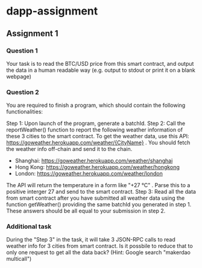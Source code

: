# dapp-assignment

## Assignment 1

### Question 1

Your task is to read the BTC/USD price from this smart contract, and output the data
in a human readable way (e.g. output to stdout or print it on a blank webpage)

### Question 2

You are required to finish a program, which should contain the following
functionalities:

Step 1: Upon launch of the program, generate a batchId.
Step 2: Call the reportWeather() function to report the following weather
information of these 3 cities to the smart contract. To get the weather data,
use this API: https://goweather.herokuapp.com/weather/{CityName} . You should
fetch the weather info off-chain and send it to the chain.

-   Shanghai: https://goweather.herokuapp.com/weather/shanghai
-   Hong Kong: https://goweather.herokuapp.com/weather/hongkong
-   London: https://goweather.herokuapp.com/weather/london

The API will return the temperature in a form like "+27 °C" . Parse this to a
positive interger 27 and send to the smart contract.
Step 3: Read all the data from smart contract after you have submitted all
weather data using the function getWeather() providing the same batchId you
generated in step 1. These answers should be all equal to your submission in
step 2.

### Additional task

During the "Step 3" in the task, it will take 3 JSON-RPC calls to
read weather info for 3 cities from smart contract. Is it possbile to reduce
that to only one request to get all the data back? (Hint: Google search
"makerdao multicall")
